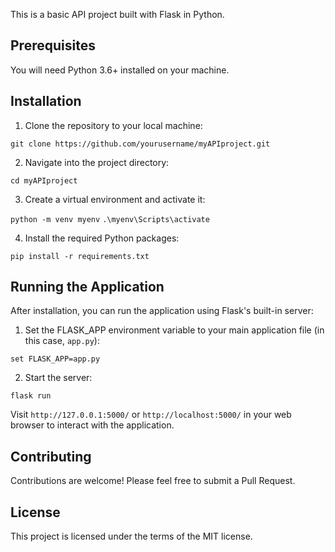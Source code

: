 This is a basic API project built with Flask in Python.

## Prerequisites

You will need Python 3.6+ installed on your machine. 

## Installation

1. Clone the repository to your local machine:

`git clone https://github.com/yourusername/myAPIproject.git`

2. Navigate into the project directory:

`cd myAPIproject`


3. Create a virtual environment and activate it:

`python -m venv myenv`
`.\myenv\Scripts\activate`


4. Install the required Python packages:

`pip install -r requirements.txt`


## Running the Application

After installation, you can run the application using Flask's built-in server:

1. Set the FLASK_APP environment variable to your main application file (in this case, `app.py`):

`set FLASK_APP=app.py`


2. Start the server:

`flask run`


Visit `http://127.0.0.1:5000/` or `http://localhost:5000/` in your web browser to interact with the application.

## Contributing

Contributions are welcome! Please feel free to submit a Pull Request.

## License

This project is licensed under the terms of the MIT license.

